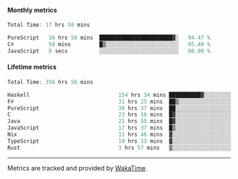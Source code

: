 #### Monthly metrics
<!--START_SECTION:wakamonthly-->

```asm
Total Time: 17 hrs 58 mins

PureScript   16 hrs 58 mins  ███████████████████████▓░   94.47 %
C#           58 mins         █▒░░░░░░░░░░░░░░░░░░░░░░░   05.40 %
JavaScript   0 secs          ░░░░░░░░░░░░░░░░░░░░░░░░░   00.00 %
```

<!--END_SECTION:wakamonthly-->
#### Lifetime metrics
<!--START_SECTION:wakalifetime-->

```asm
Total Time: 356 hrs 56 mins

Haskell                            154 hrs 34 mins ██████████▓░░░░░░░░░░░░░░   43.16 %
F#                                 31 hrs 25 mins  ██▒░░░░░░░░░░░░░░░░░░░░░░   08.78 %
PureScript                         30 hrs 37 mins  ██░░░░░░░░░░░░░░░░░░░░░░░   08.55 %
C                                  23 hrs 16 mins  █▓░░░░░░░░░░░░░░░░░░░░░░░   06.50 %
Java                               21 hrs 55 mins  █▓░░░░░░░░░░░░░░░░░░░░░░░   06.12 %
JavaScript                         17 hrs 37 mins  █▒░░░░░░░░░░░░░░░░░░░░░░░   04.92 %
Nix                                11 hrs 46 mins  ▓░░░░░░░░░░░░░░░░░░░░░░░░   03.29 %
TypeScript                         10 hrs 13 mins  ▓░░░░░░░░░░░░░░░░░░░░░░░░   02.85 %
Rust                               3 hrs 57 mins   ▒░░░░░░░░░░░░░░░░░░░░░░░░   01.11 %
```

<!--END_SECTION:wakalifetime-->

---

Metrics are tracked and provided by [WakaTime](https://github.com/athul/waka-readme).
